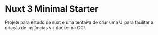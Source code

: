 # Nuxt 3 Minimal Starter

Projeto para estudo de nuxt e uma tentaiva de criar uma UI para facilitar a criação de instâncias via docker na OCI. 
